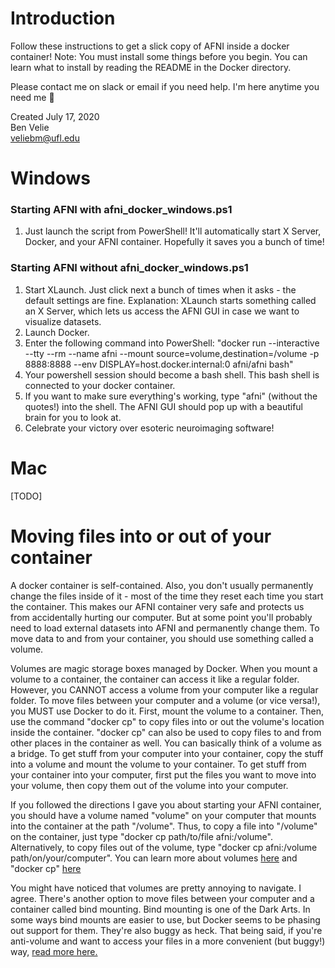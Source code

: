 # Introduction
Follow these instructions to get a slick copy of AFNI inside a docker container! Note: You must install some things before you begin. You can learn what to install by reading the README in the Docker directory.

Please contact me on slack or email if you need help. I'm here anytime you need me 🙂

Created July 17, 2020  
Ben Velie  
veliebm@ufl.edu

# Windows

### Starting AFNI with afni_docker_windows.ps1
1) Just launch the script from PowerShell! It'll automatically start X Server, Docker, and your AFNI container. Hopefully it saves you a bunch of time!

### Starting AFNI without afni_docker_windows.ps1
1) Start XLaunch. Just click next a bunch of times when it asks - the default settings are fine. Explanation: XLaunch starts something called an X Server, which lets us access the AFNI GUI in case we want to visualize datasets.
2) Launch Docker.
3) Enter the following command into PowerShell: "docker run --interactive --tty --rm --name afni --mount source=volume,destination=/volume -p 8888:8888 --env DISPLAY=host.docker.internal:0 afni/afni bash"
3) Your powershell session should become a bash shell. This bash shell is connected to your docker container.
4) If you want to make sure everything's working, type "afni" (without the quotes!) into the shell. The AFNI GUI should pop up with a beautiful brain for you to look at.
5) Celebrate your victory over esoteric neuroimaging software!

# Mac

[TODO]

# Moving files into or out of your container
A docker container is self-contained. Also, you don't usually permanently change the files inside of it - most of the time they reset each time you start the container. This makes our AFNI container very safe and protects us from accidentally hurting our computer. But at some point you'll probably need to load external datasets into AFNI and permanently change them. To move data to and from your container, you should use something called a volume.

Volumes are magic storage boxes managed by Docker. When you mount a volume to a container, the container can access it like a regular folder. However, you CANNOT access a volume from your computer like a regular folder. To move files between your computer and a volume (or vice versa!), you MUST use Docker to do it. First, mount the volume to a container. Then, use the command "docker cp" to copy files into or out the volume's location inside the container. "docker cp" can also be used to copy files to and from other places in the container as well. You can basically think of a volume as a bridge. To get stuff from your computer into your container, copy the stuff into a volume and mount the volume to your container. To get stuff from your container into your computer, first put the files you want to move into your volume, then copy them out of the volume into your computer.

If you followed the directions I gave you about starting your AFNI container, you should have a volume named "volume" on your computer that mounts into the container at the path "/volume". Thus, to copy a file into "/volume" on the container, just type "docker cp path/to/file afni:/volume". Alternatively, to copy files out of the volume, type "docker cp afni:/volume path/on/your/computer". You can learn more about volumes [here](https://docs.docker.com/storage/volumes/) and "docker cp" [here](https://docs.docker.com/engine/reference/commandline/cp/)

You might have noticed that volumes are pretty annoying to navigate. I agree. There's another option to move files between your computer and a container called bind mounting. Bind mounting is one of the Dark Arts. In some ways bind mounts are easier to use, but Docker seems to be phasing out support for them. They're also buggy as heck. That being said, if you're anti-volume and want to access your files in a more convenient (but buggy!) way, [read more here.](https://docs.docker.com/storage/bind-mounts/)
